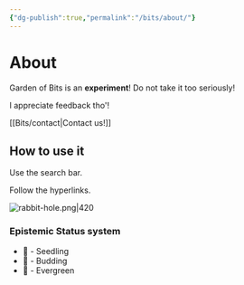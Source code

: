 ```yaml
---
{"dg-publish":true,"permalink":"/bits/about/"}
---
```


# About

Garden of Bits is an **experiment**! Do not take it too seriously!

I appreciate feedback tho'!

[[Bits/contact\|Contact us!]]

## How to use it

Use the search bar. 

Follow the hyperlinks.

![rabbit-hole.png|420](/img/user/Bits/assets/images/rabbit-hole.png)

### Epistemic Status system
- 🌱 - Seedling
- 🌿 - Budding
- 🌳 - Evergreen